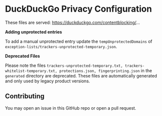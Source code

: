 # DuckDuckGo Privacy Configuration

These files are served: https://duckduckgo.com/contentblocking/...

**Adding unprotected entries**

To add a manual unprotected entry update the `tempUnprotectedDomains` of `exception-lists/trackers-unprotected-temporary.json`.

**Deprecated Files**

Please note the files `trackers-unprotected-temporary.txt, trackers-whitelist-temporary.txt, protections.json, fingerprinting.json` in the
`generated` directory are deprecated. These files are automatically generated and only used by legacy product versions.

## Contributing
You may open an issue in this GitHub repo or open a pull request.

